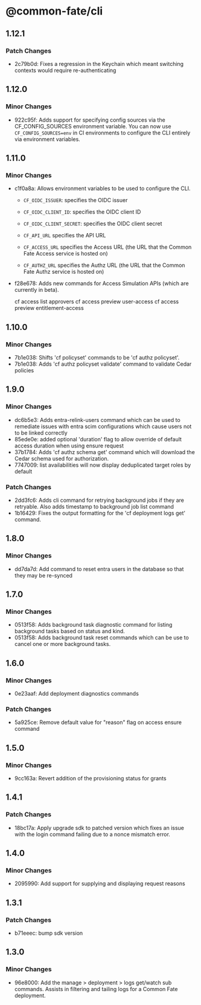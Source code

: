 # @common-fate/cli

## 1.12.1

### Patch Changes

- 2c79b0d: Fixes a regression in the Keychain which meant switching contexts would require re-authenticating

## 1.12.0

### Minor Changes

- 922c95f: Adds support for specifying config sources via the CF_CONFIG_SOURCES environment variable. You can now use `CF_CONFIG_SOURCES=env` in CI environments to configure the CLI entirely via environment variables.

## 1.11.0

### Minor Changes

- c1f0a8a: Allows environment variables to be used to configure the CLI.

  - `CF_OIDC_ISSUER`: specifies the OIDC issuer

  - `CF_OIDC_CLIENT_ID`: specifies the OIDC client ID

  - `CF_OIDC_CLIENT_SECRET`: specifies the OIDC client secret

  - `CF_API_URL` specifies the API URL

  - `CF_ACCESS_URL` specifies the Access URL (the URL that the Common Fate Access service is hosted on)

  - `CF_AUTHZ_URL` specifies the Authz URL (the URL that the Common Fate Authz service is hosted on)

- f28e678: Adds new commands for Access Simulation APIs (which are currently in beta).

  cf access list approvers
  cf access preview user-access
  cf access preview entitlement-access

## 1.10.0

### Minor Changes

- 7b1e038: Shifts 'cf policyset' commands to be 'cf authz policyset'.
- 7b1e038: Adds 'cf authz policyset validate' command to validate Cedar policies

## 1.9.0

### Minor Changes

- dc6b5e3: Adds entra-relink-users command which can be used to remediate issues with entra scim configurations which cause users not to be linked correctly
- 85ede0e: added optional 'duration' flag to allow override of default access duration when using ensure request
- 37b1784: Adds 'cf authz schema get' command which will download the Cedar schema used for authorization.
- 7747009: list availabilities will now display deduplicated target roles by default

### Patch Changes

- 2dd3fc6: Adds cli command for retrying background jobs if they are retryable. Also adds timestamp to background job list command
- 1b16429: Fixes the output formatting for the 'cf deployment logs get' command.

## 1.8.0

### Minor Changes

- dd7da7d: Add command to reset entra users in the database so that they may be re-synced

## 1.7.0

### Minor Changes

- 0513f58: Adds background task diagnostic command for listing background tasks based on status and kind.
- 0513f58: Adds background task reset commands which can be use to cancel one or more background tasks.

## 1.6.0

### Minor Changes

- 0e23aaf: Add deployment diagnostics commands

### Patch Changes

- 5a925ce: Remove default value for "reason" flag on access ensure command

## 1.5.0

### Minor Changes

- 9cc163a: Revert addition of the provisioning status for grants

## 1.4.1

### Patch Changes

- 18bc17a: Apply upgrade sdk to patched version which fixes an issue with the login command failing due to a nonce mismatch error.

## 1.4.0

### Minor Changes

- 2095990: Add support for supplying and displaying request reasons

## 1.3.1

### Patch Changes

- b71eeec: bump sdk version

## 1.3.0

### Minor Changes

- 96e8000: Add the manage > deployment > logs get/watch sub commands. Assists in filtering and tailing logs for a Common Fate deployment.

